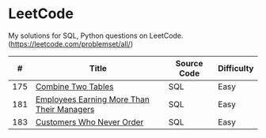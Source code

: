 # LeetCode
My solutions for SQL, Python questions on LeetCode.
(https://leetcode.com/problemset/all/)


| # | Title | Source Code | Difficulty |
|---| ----- | -------- | ---------- |
|175|[Combine Two Tables](https://leetcode.com/problems/combine-two-tables/)| SQL|Easy|
|181|[Employees Earning More Than Their Managers](https://leetcode.com/problems/employees-earning-more-than-their-managers/)| SQL|Easy|
|183|[Customers Who Never Order](https://leetcode.com/problems/customers-who-never-order/)|SQL|Easy|

